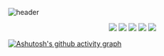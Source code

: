 ![header](https://capsule-render.vercel.app/api?type=wave&color=auto&height=300&section=header&text=Lucy&fontSize=90)

<p align="center">
  <img src="https://img.shields.io/badge/HTML-239120?style=for-the-badge&logo=html5&logoColor=white"/>
  <img src="https://img.shields.io/badge/Flutter-02569B?style=for-the-badge&logo=flutter&logoColor=white"/>
  <img src="https://img.shields.io/badge/Next.js-000?logo=nextdotjs&logoColor=fff&style=for-the-badge"/>
  <img src="https://img.shields.io/badge/CSS-239120?&style=for-the-badge&logo=css3&logoColor=white" />
  <img src="https://img.shields.io/badge/React-20232A?style=for-the-badge&logo=react&logoColor=61DAFB" />
</p>



[![Ashutosh's github activity graph](https://github-readme-activity-graph.vercel.app/graph?username=LucyJeong&theme=tokyo-night)](https://github.com/ashutosh00710/github-readme-activity-graph)
